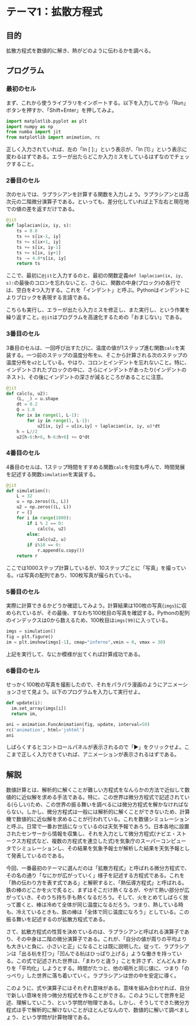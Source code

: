 # テーマ1：拡散方程式

## 目的

拡散方程式を数値的に解き、熱がどのように伝わるかを調べる。

## プログラム

### 最初のセル

まず、これから使うライブラリをインポートする。以下を入力してから「Run」ボタンを押すか、「Shift+Enter」を押してみよ。

```py
import matplotlib.pyplot as plt
import numpy as np
from numba import jit
from matplotlib import animation, rc
```

正しく入力されていれば、左の「In [ ]:」という表示が、「In [1]:」という表示に変わるはずである。エラーが出たらどこか入力ミスをしているはずなのでチェックすること。

### 2番目のセル

次のセルでは、ラプラシアンを計算する関数を入力しよう。ラプラシアンとは高次元の二階微分演算子である。といっても、差分化していれば上下左右と現在地での値の差を返すだけである。

```py
@jit
def laplacian(ix, iy, s):
    ts = 0.0
    ts += s[ix-1, iy]
    ts += s[ix+1, iy]
    ts += s[ix, iy-1]
    ts += s[ix, iy+1]
    ts -= 4.0*s[ix, iy]
    return ts
```

ここで、最初に`@jit`と入力するのと、最初の関数定義`def laplacian(ix, iy, s):`の最後のコロンを忘れないこと、さらに、関数の中身(ブロック)の各行では、空白を4つ入力する。これを「インデント」と呼ぶ。Pythonはインデントによりブロックを表現する言語である。

こちらも実行し、エラーが出たら入力ミスを修正し、また実行し、という作業を繰り返すこと。`@jit`はプログラムを高速化するための「おまじない」である。

### 3番目のセル

3番目のセルは、一回呼び出すたびに、温度の値が1ステップ進む関数`calc`を実装する。一つ前のステップの温度分布を`u`、そこから計算される次のステップの温度分布を`u2`としている。やはり、コロンとインデントを忘れないこと。特に、インデントされたブロックの中に、さらにインデントがあったり(インデントのネスト)、その後にインデントの深さが減るところがあることに注意。

```py
@jit
def calc(u, u2):
    (L, _) = u.shape
    dt = 0.2
    Q = 1.0
    for ix in range(1, L-1):
        for iy in range(1, L-1):
            u2[ix, iy] = u[ix,iy] + laplacian(ix, iy, u)*dt
    h = L//2
    u2[h-6:h+6, h-6:h+6] += Q*dt
```

### 4番目のセル

4番目のセルは、1ステップ時間をすすめる関数`calc`を何度も呼んで、時間発展を記述する関数`simulation`を実装する。

```py
@jit
def simulation():
    L = 32
    u = np.zeros((L, L))
    u2 = np.zeros((L, L))
    r = []
    for i in range(1000):
        if i % 2 == 0:
            calc(u, u2)
        else:
            calc(u2, u)
        if i%10 == 0:
            r.append(u.copy())
    return r
```

ここでは1000ステップ計算しているが、10ステップごとに「写真」を撮っている。`r`は写真の配列であり、100枚写真が撮られている。

### 5番目のセル

実際に計算できるかどうか確認してみよう。計算結果は100枚の写真(`imgs`)に収められているが、その最後、すなわち100枚目の写真を確認する。Pythonの配列のインデックスは0から数えるため、100枚目は`imgs[99]`に入っている。

```py
imgs = simulation()
fig = plt.figure()
im = plt.imshow(imgs[-1], cmap="inferno",vmin = 0, vmax = 30)
```

上記を実行して、なにか模様が出てくれば計算成功である。

### 6番目のセル

せっかく100枚の写真を撮影したので、それをパラパラ漫画のようにアニメーションさせて見よう。以下のプログラムを入力して実行せよ。

```py
def update(i):
  im.set_array(imgs[i])
  return im,

ani = animation.FuncAnimation(fig, update, interval=50)
rc('animation', html='jshtml')
ani
```

しばらくするとコントロールパネルが表示されるので「▶」をクリックせよ。ここまで正しく入力できていれば、アニメーションが表示されるはずである。

## 解説

数値計算とは、解析的に解くことが難しい方程式をなんらかの方法で近似して数値的に近似解を求める手法である。特に、この世界は微分方程式で記述されている(らしい)ため、この世界の振る舞いを調べるには微分方程式を解かなければならない。しかし、微分方程式は一般には解析的に解くことができないため、計算機で数値的に近似解を求めることが行われている。これを数値シミュレーションと呼ぶ。日常で一番お世話になっているのは天気予報であろう。日本各地に設置されたセンサーから情報を収集し、それを入力として微分方程式(ナビエ・ストークス方程式など、複数の方程式を連立した式)を気象庁のスーパーコンピュータでシミュレーションし、その結果を気象予報士が解析した結果を天気予報として発表しているのである。

今回、一番最初のテーマに選んだのは「拡散方程式」と呼ばれる微分方程式で、その名の通り「なにかが広がっていく」様子を記述する方程式である。これを「熱の伝わり方を表す式である」と解釈すると、「熱伝導方程式」と呼ばれる。鉄の棒のどこかを火で炙ると、まずはそこだけ熱くなるが、やがて熱い部分が広がっていき、そのうち持ち手も熱くなるだろう。そして、火をとめてしばらく放って置くと、棒は冷めて全体が同じ温度になるだろう。つまり、熱している時も、冷えているときも、鉄の棒は「全体で同じ温度になろう」としている。この振る舞いを記述するのが拡散方程式である。

さて、拡散方程式の性質を決めているのは、ラプラシアンと呼ばれる演算子であり、その中身は二階の微分演算子である。これが、「自分の値が周りの平均よりも大きいと負に、小さいと正」になることは既に説明した。従って、ラプラシアンは「出る杭を打つ」「凹んでる杭はひっぱり上げる」ような働きを持っている。この式で記述された世界は、「まわりと違う」ことを許さず、どんどんまわりを「平均化」しようとする。時間がたつと、他の場所と同じ値に、つまり「のっぺり」した世界に落ち着いていく。ラプラシアンは世の中を安定に導く。

このように、式や演算子にはそれぞれ意味がある。意味を組み合わせれば、自分で新しい意味を持つ微分方程式を作ることができる。このようにして世界を記述、理解していこう、という学問が物理である。しかし、そうしてできた微分方程式は手で解析的に解けないことがほとんどなんので、数値的に解いて調べましょう、という学問が計算物理である。
